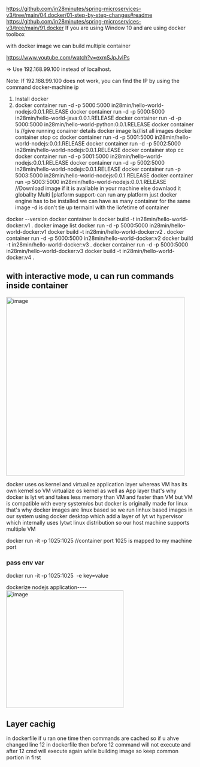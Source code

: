 https://github.com/in28minutes/spring-microservices-v3/tree/main/04.docker/01-step-by-step-changes#readme
https://github.com/in28minutes/spring-microservices-v3/tree/main/91.docker
If you are using Window 10 and are using docker toolbox

with docker image we can build multiple container

https://www.youtube.com/watch?v=exmSJpJvIPs

=> Use 192.168.99.100 instead of localhost.

Note: If 192.168.99.100 does not work, you can find the IP by using the command docker-machine ip

1) Install docker
2) docker container run -d -p 5000:5000 in28min/hello-world-nodejs:0.0.1.RELEASE
docker container run -d -p 5000:5000 in28min/hello-world-java:0.0.1.RELEASE
docker container run -d -p 5000:5000 in28min/hello-world-python:0.0.1.RELEASE
docker container ls //give running conainer details
docker image ls//list all images
docker container stop cc
docker container run -d -p 5001:5000 in28min/hello-world-nodejs:0.0.1.RELEASE
docker container run -d -p 5002:5000 in28min/hello-world-nodejs:0.0.1.RELEASE
docker container stop cc
docker container run -d -p 5001:5000 in28min/hello-world-nodejs:0.0.1.RELEASE
docker container run -d -p 5002:5000 in28min/hello-world-nodejs:0.0.1.RELEASE
docker container run -p 5003:5000 in28min/hello-world-nodejs:0.0.1.RELEASE
docker container run -p 5003:5000 in28min/hello-world-nodejs:0.0.1.RELEASE
//Download image if it is available in your machine else downlaod it globallty
Multi [platform support-can run any platform just docker engine has to be installed
we can have as many container for the same image
-d is don't tie up termainl with the liofetime of container


 
docker --version
docker container ls
docker build -t in28min/hello-world-docker:v1 .
docker image list
docker run -d -p 5000:5000 in28min/hello-world-docker:v1
docker build -t in28min/hello-world-docker:v2 .
docker container run -d -p 5000:5000 in28min/hello-world-docker:v2
docker build -t in28min/hello-world-docker:v3 .
docker container run -d -p 5000:5000 in28min/hello-world-docker:v3
docker build -t in28min/hello-world-docker:v4 .

## with interactive mode, u can run commands inside container

<img width="476" alt="image" src="https://github.com/user-attachments/assets/7d32c9ba-5942-4d46-b8bd-d4993149546d" />

docker uses os kernel and virtualize application layer whereas VM has its own kernel so VM virtualize os kernel as well  as App layer that's why docker is lyt wt and takes less memory than VM and faster than VM  but VM is compatible with every system/os but docker is originally made for linux that's why docker images are linux based so we run linhux based images in our system using docker desktop which add a layer of lyt wt  hypervisor which internally uses lytwt linux distribution so our host machine supports multiple VM

docker run -it -p 1025:1025 <img name>//container port 1025 is mapped to my machine port
### pass env var
docker run -it -p 1025:1025 <img name> -e key=value

dockerize nodejs application----
<img width="313" alt="image" src="https://github.com/user-attachments/assets/7c44bb2f-be77-424f-946b-6e4dfcbb61a2" />

## Layer cachig
in dockerfile if u ran one time then commands are cached so if u ahve changed line 12 in dockerfile then before 12 command will not execute and after 12 cmd will execute again while building image
so keep common portion in first




